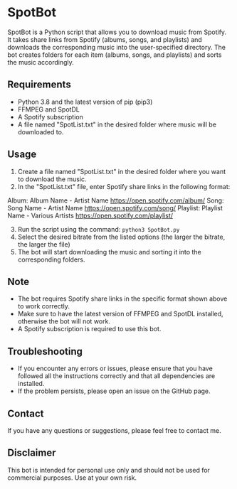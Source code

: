 # SpotBot

SpotBot is a Python script that allows you to download music from Spotify. It takes share links from Spotify (albums, songs, and playlists) and downloads the corresponding music into the user-specified directory. The bot creates folders for each item (albums, songs, and playlists) and sorts the music accordingly.

## Requirements
- Python 3.8 and the latest version of pip (pip3)
- FFMPEG and SpotDL
- A Spotify subscription
- A file named "SpotList.txt" in the desired folder where music will be downloaded to.

## Usage
1. Create a file named "SpotList.txt" in the desired folder where you want to download the music.
2. In the "SpotList.txt" file, enter Spotify share links in the following format:

Album: Album Name - Artist Name
https://open.spotify.com/album/
Song: Song Name - Artist Name
https://open.spotify.com/song/
Playlist: Playlist Name - Various Artists
https://open.spotify.com/playlist/

3. Run the script using the command: `python3 SpotBot.py`
4. Select the desired bitrate from the listed options (the larger the bitrate, the larger the file)
5. The bot will start downloading the music and sorting it into the corresponding folders.

## Note
- The bot requires Spotify share links in the specific format shown above to work correctly.
- Make sure to have the latest version of FFMPEG and SpotDL installed, otherwise the bot will not work.
- A Spotify subscription is required to use this bot.

## Troubleshooting
- If you encounter any errors or issues, please ensure that you have followed all the instructions correctly and that all dependencies are installed.
- If the problem persists, please open an issue on the GitHub page.

## Contact
If you have any questions or suggestions, please feel free to contact me.

## Disclaimer
This bot is intended for personal use only and should not be used for commercial purposes. Use at your own risk.
